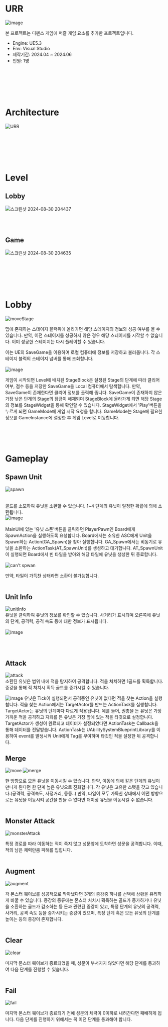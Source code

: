 # URR
![image](https://github.com/user-attachments/assets/f26f1b01-c2ab-41ac-a94e-0b35473b2ba1)

본 프로젝트는 디펜스 게임에 퍼즐 게임 요소를 추가한 프로젝트입니다.


- Engine: UE5.3
- Env: Visual Studio
- 제작기간: 2024.04 ~ 2024.06
- 인원: 1명

</br>
</br>
</br>
</br>
</br>


# Architecture
![URR](https://github.com/user-attachments/assets/15025809-565a-45cc-92c6-bb820d69987c)


</br>
</br>
</br>
</br>
</br>

# Level
## Lobby
![스크린샷 2024-08-30 204437](https://github.com/user-attachments/assets/19a97329-89b2-436e-9e46-10911fe3b3ec)

</br>
</br>

## Game
![스크린샷 2024-08-30 204635](https://github.com/user-attachments/assets/134c8f67-3b04-4631-aa03-e754e60f8b8b)


</br>
</br>
</br>
</br>
</br>

# Lobby
![moveStage](https://github.com/user-attachments/assets/12acde48-040d-4aef-8b04-2ffae2d1ae72)

맵에 존재하는 스테이지 블럭위에 올라가면 해당 스테이지의 정보와 성공 여부를 볼 수 있습니다.
만약, 이전 스테이지를 성공하지 않은 경우 해당 스테이지를 시작할 수 없습니다.
이미 성공한 스테이지는 다시 플레이할 수 있습니다.

이는 UE의 SaveGame을 이용하여 로컬 컴퓨터에 정보를 저장하고 불러옵니다.
각 스테이지 블럭의 스테이지 넘버를 통해 조회합니다.
</br>
</br>
![image](https://github.com/user-attachments/assets/b7debbf9-80a6-43bc-8142-dc4cf912d7b4)


게임이 시작되면 Level에 배치된 StageBlock은 설정된 Stage의 단계에 따라 클리어 여부, 점수 등을 저장한 SaveGame을 Local 컴퓨터에서 탐색합니다.
만약, SaveGame이 존재한다면 클리어 정보를 출력해 줍니다.
SaveGame이 존재하지 않은 가장 낮은 단계의 Stage의 잠금이 해제되며 StageBlock에 올라가게 되면 해당 Stage의 정보를 StageWidget을 통해 확인할 수 있습니다.
StageWidget에서 'Play'버튼을 누르게 되면 GameMode에 게임 시작 요청을 합니다.
GameMode는 Stage에 필요한 정보를 GameInstance에 설정한 후 게임 Level로 이동합니다.

</br>
</br>
</br>

# Gameplay
## Spawn Unit
![spawn](https://github.com/user-attachments/assets/11bf5cb6-7123-4042-9b14-81de921b86b0)
</br>
</br>
</br>
골드를 소모하여 유닛을 소환할 수 있습니다.
1~4 단계의 유닛이 일정한 확률에 의해 소환됩니다.
</br>
![image](https://github.com/user-attachments/assets/eca4cb66-ec52-4bdd-a72c-ffef2554f862)
</br>
</br>
MainUI에 있는 '유닛 스폰'버튼을 클릭하면 PlayerPawn인 Board에게 SpawnAction을 실행하도록 요청합니다.
Board에서는 소유한 ASC에게 Unit을 Spawn하는 Action(GA_Spawn)을 찾아 실행합니다.
GA_Spawn에서는 비동기로 유닛을 소환하는 ActionTask(AT_SpawnUnit)를 생성하고 대기합니다.
AT_SpawnUnit이 실행되면 Board에서 빈 타일을 받아와 해당 타일에 유닛을 생성한 뒤 종료합니다.
</br>
</br>
![can't spwan](https://github.com/user-attachments/assets/f59e8517-4dff-4a15-b69b-829564c981a9)

만약, 타일이 가득찬 상태라면 소환이 불가능합니다.
</br>
</br>
## Unit Info
![unitInfo](https://github.com/user-attachments/assets/d8b89d85-ed01-43d4-b7d8-fdbb8a27d48d)
</br>
유닛을 클릭하여 유닛의 정보를 확인할 수 있습니다.
사거리가 표시되며 오른쪽에 유닛의 단계, 공격력, 공격 속도 등에 대한 정보가 표시됩니다.
</br>
</br>
![image](https://github.com/user-attachments/assets/726088e5-bcde-43c4-a53f-3b6041e2d6f7)

</br>
</br>

## Attack

![attack](https://github.com/user-attachments/assets/4b6c0ea0-af89-4e78-be83-5d79429744b0)
</br>
소환된 유닛은 범위 내에 적을 탐지하여 공격합니다.
적을 처치하면 1골드를 획득합니다.
증강을 통해 적 처치시 획득 골드를 증가시킬 수 있습니다.
</br>

![image](https://github.com/user-attachments/assets/cfd40af4-d553-49fd-869e-8635225a92fd)
유닛은 Tick이 실행되면서 공격중인 유닛이 없다면 적을 찾는 Action을 실행합니다.
적을 찾는 Action에서는 TargetActor를 만드는 ActionTask를 실행합니다.
TargetActor는 유닛의 단계마다 다르게 적용됩니다.
예를 들어, 권총을 든 유닛은 가장 가까운 적을 공격하고 지뢰를 든 유닛은 가장 앞에 있는 적을 타깃으로 설정합니다.
TargetActor가 생성이 완료되고 데이터가 설정되었다면 ActionTask는 Callback을 통해 데이터를 전달받습니다.
ActionTask는 UAbilitySystemBlueprintLibrary를 이용하여 event를 발생시켜 Unit에게 Tag를 부여하며 타깃인 적을 설정한 뒤 공격합니다.
</br>


## Merge
![move](https://github.com/user-attachments/assets/d3ebb612-a9ba-47bc-8908-b6a8817e45ba)
![merge](https://github.com/user-attachments/assets/86102ab7-130b-4f4c-9232-7e31bb86f74d)

한 방향으로 모든 유닛을 이동시킬 수 있습니다.
만약, 이동에 의해 같은 단계의 유닛이 만나게 된다면 한 단계 높은 유닛으로 진화합니다.
각 유닛은 고유한 스탯을 갖고 있습니다.(공격력, 공격속도, 사정거리, 등등..)
만약, 타일이 모두 가득찬 상태에서 어떤 방향으로든 유닛을 이동시켜 공간을 만들 수 없다면 더이상 유닛을 이동시킬 수 없습니다.
</br>
</br>
## Monster Attack
![monsterAttack](https://github.com/user-attachments/assets/3670ab4c-d6c2-472a-bf9b-9d606f4558ca)

특정 경로를 따라 이동하는 적이 죽지 않고 성문앞에 도착하면 성문을 공격합니다.
이때, 적의 남은 체력만큼 피해를 입힙니다.
</br>
</br>
## Augment
![augment](https://github.com/user-attachments/assets/2727a572-1aff-48b2-81f8-a31c108daebb)

각 몬스터 웨이브를 성공적으로 막아냈다면 3개의 증강중 하나를 선택해 상황을 유리하게 바꿀 수 있습니다.
증강의 종류에는 몬스터 처치시 획득하는 골드가 증가하거나 유닛을 소환하는 골드가 감소하는 등 돈과 관련된 증강이 있고, 특정 단계의 유닛의 공격력, 사거리, 공격 속도 등을 증가시키는 증강이 있으며, 특정 단계 혹은 모든 유닛의 단계를 높이는 등의 증강이 존재합니다.
</br>
</br>
## Clear
![clear](https://github.com/user-attachments/assets/6e76fa8e-b2c9-46ff-b3e7-8b748d9d7635)

마지막 몬스터 웨이브가 종료되었을 때, 성문이 부서지지 않았다면 해당 단계를 통과하여 다음 단계를 진행할 수 있습니다.
</br>
</br>
## Fail
![fail](https://github.com/user-attachments/assets/9cdd8348-ca8d-4612-a81b-a8f5cf0531c6)

마지막 몬스터 웨이브가 종료되기 전에 성문의 체력이 0이하로 내려간다면 패배하게 됩니다.
다음 단계를 진행하기 위해서는 꼭 이전 단계를 통과해야 합니다.

